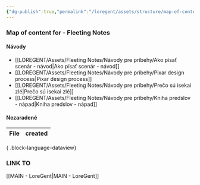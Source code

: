 ```yaml
---
{"dg-publish":true,"permalink":"/loregent/assets/structure/map-of-content/moc-fleeting-notes/","noteIcon":""}
---
```


### Map of content for - Fleeting Notes

#### Návody
- [[LOREGENT/Assets/Fleeting Notes/Návody pre príbehy/Ako písať scenár - návod\|Ako písať scenár - návod]]
- [[LOREGENT/Assets/Fleeting Notes/Návody pre príbehy/Pixar design process\|Pixar design process]]
- [[LOREGENT/Assets/Fleeting Notes/Návody pre príbehy/Prečo sú isekai zlé\|Prečo sú isekai zlé]]
- [[LOREGENT/Assets/Fleeting Notes/Návody pre príbehy/Kniha predslov - nápad\|Kniha predslov - nápad]]

#### Nezaradené

| File | created |
| ---- | ------- |

{ .block-language-dataview}

### LINK TO
[[MAIN - LoreGent\|MAIN - LoreGent]]